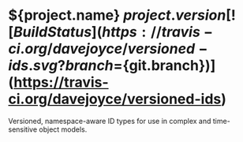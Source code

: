 # ${project.name} ${project.version} [![Build Status](https://travis-ci.org/davejoyce/versioned-ids.svg?branch=${git.branch})](https://travis-ci.org/davejoyce/versioned-ids)

Versioned, namespace-aware ID types for use in complex and time-sensitive object models.
